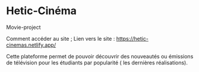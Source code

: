 # Hetic-Cinéma
Movie-project

Comment accéder au site ;
Lien vers le site : https://hetic-cinemas.netlify.app/

Cette plateforme permet de pouvoir découvrir des nouveautés ou émissions de télévision pour les étudiants par popularité ( les dernières réalisations).
